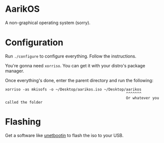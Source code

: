 # AarikOS
A non-graphical operating system (sorry).

Configuration
=============
Run `./configure` to configure everything. Follow the instructions.

You're gonna need `xorriso`. You can get it with your distro's package manager.

Once everything's done, enter the parent directory and run the following:
```
xorriso -as mkisofs -o ~/Desktop/aarikos.iso ~/Desktop/aarikos
                                                       ^^^^^^^
                                                       Or whatever you called the folder
```

Flashing
========
Get a software like [unetbootin](https://unetbootin.github.io/) to flash the iso to your USB.
